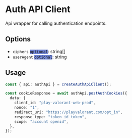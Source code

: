 # Auth API Client

Api wrapper for calling authentication endpoints.

## Options

- `ciphers` <code style="background-color: #7286D3">optional</code>: string[]
- `userAgent` <code style="background-color: #7286D3">optional</code>: string

## Usage

```typescript
const { api: authApi } = createAuthApiClient();

const cookieResponse = await authApi.postAuthCookies({
  data: {
    client_id: "play-valorant-web-prod",
    nonce: "1",
    redirect_uri: "https://playvalorant.com/opt_in",
    response_type: "token id_token",
    scope: "account openid",
  },
});
```
